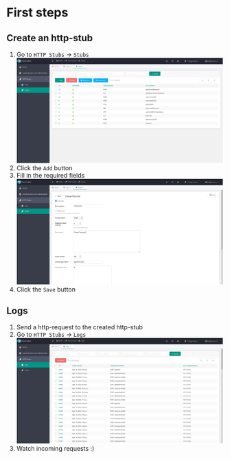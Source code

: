 # First steps

## Create an http-stub

1. Go to `HTTP Stubs` -> `Stubs`
    ![](../images/03.jpg)
1. Click the `Add` button
1. Fill in the required fields
    ![](../images/04.jpg)
1. Click the `Save` button

## Logs

1. Send a http-request to the created http-stub
1. Go to `HTTP Stubs` -> `Logs`
    ![](../images/02.jpg)
1. Watch incoming requests :) 
